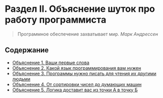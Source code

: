 # Раздел II. Объяснение шуток про работу программиста

> Программное обеспечение захватывает мир.
*Марк Андрессен*

## Содержание
* [Объяснение 1. Ваши первые слова](Explanation-1)
* [Объяснение 2. Какой язык программирования вам нужен](Explanation-2)
* [Объяснение 3. Программы нужно писать для чтения их другими людьми](Explanation-3)
* [Объяснение 4. От сортировки чисел до думающих машин](Explanation-4)
* [Объяснение 5. Логика доставит вас из точки А в точку Б](Explanation-5)
